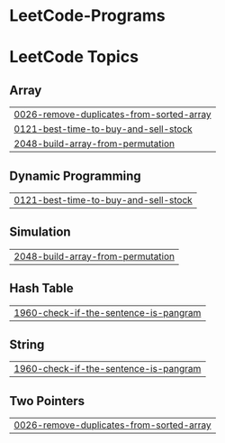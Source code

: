 # LeetCode-Programs
<!---LeetCode Topics Start-->
# LeetCode Topics
## Array
|  |
| ------- |
| [0026-remove-duplicates-from-sorted-array](https://github.com/pawanuser/LeetCode-Programs/tree/master/0026-remove-duplicates-from-sorted-array) |
| [0121-best-time-to-buy-and-sell-stock](https://github.com/pawanuser/LeetCode-Programs/tree/master/0121-best-time-to-buy-and-sell-stock) |
| [2048-build-array-from-permutation](https://github.com/pawanuser/LeetCode-Programs/tree/master/2048-build-array-from-permutation) |
## Dynamic Programming
|  |
| ------- |
| [0121-best-time-to-buy-and-sell-stock](https://github.com/pawanuser/LeetCode-Programs/tree/master/0121-best-time-to-buy-and-sell-stock) |
## Simulation
|  |
| ------- |
| [2048-build-array-from-permutation](https://github.com/pawanuser/LeetCode-Programs/tree/master/2048-build-array-from-permutation) |
## Hash Table
|  |
| ------- |
| [1960-check-if-the-sentence-is-pangram](https://github.com/pawanuser/LeetCode-Programs/tree/master/1960-check-if-the-sentence-is-pangram) |
## String
|  |
| ------- |
| [1960-check-if-the-sentence-is-pangram](https://github.com/pawanuser/LeetCode-Programs/tree/master/1960-check-if-the-sentence-is-pangram) |
## Two Pointers
|  |
| ------- |
| [0026-remove-duplicates-from-sorted-array](https://github.com/pawanuser/LeetCode-Programs/tree/master/0026-remove-duplicates-from-sorted-array) |
<!---LeetCode Topics End-->